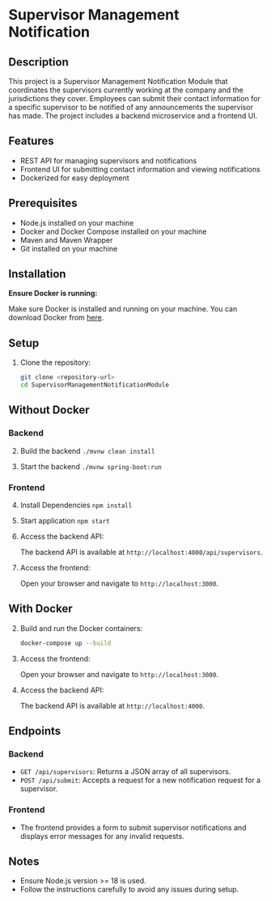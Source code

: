 # Supervisor Management Notification

## Description
This project is a Supervisor Management Notification Module that coordinates the supervisors currently working at the company and the jurisdictions they cover. Employees can submit their contact information for a specific supervisor to be notified of any announcements the supervisor has made. The project includes a backend microservice and a frontend UI.

## Features

- REST API for managing supervisors and notifications
- Frontend UI for submitting contact information and viewing notifications
- Dockerized for easy deployment

## Prerequisites

- Node.js installed on your machine
- Docker and Docker Compose installed on your machine
- Maven and Maven Wrapper
- Git installed on your machine

## Installation

**Ensure Docker is running:**

Make sure Docker is installed and running on your machine. You can download Docker from [here](https://www.docker.com/get-started).

## Setup

1. Clone the repository:

    ```bash
    git clone <repository-url>
    cd SupervisorManagementNotificationModule
    ```
## Without Docker

### Backend

2. Build the backend
    `./mvnw clean install`

3. Start the backend
    `./mvnw spring-boot:run`

### Frontend
4. Install Dependencies
    `npm install`

5. Start application
    `npm start`

6. Access the backend API:

    The backend API is available at `http://localhost:4000/api/supervisors`.

7. Access the frontend:

    Open your browser and navigate to `http://localhost:3000`.

## With Docker

2. Build and run the Docker containers:

    ```bash
    docker-compose up --build
    ```

3. Access the frontend:

    Open your browser and navigate to `http://localhost:3000`.

4. Access the backend API:

    The backend API is available at `http://localhost:4000`.

## Endpoints

### Backend

- `GET /api/supervisors`: Returns a JSON array of all supervisors.
- `POST /api/submit`: Accepts a request for a new notification request for a supervisor.

### Frontend

- The frontend provides a form to submit supervisor notifications and displays error messages for any invalid requests.

## Notes

- Ensure Node.js version >= 18 is used.
- Follow the instructions carefully to avoid any issues during setup.
